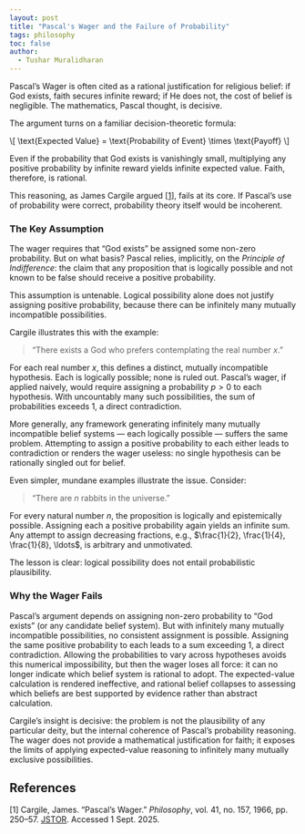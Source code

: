```yaml
---
layout: post
title: "Pascal's Wager and the Failure of Probability"
tags: philosophy
toc: false
author:
  - Tushar Muralidharan
---
```

Pascal’s Wager is often cited as a rational justification for religious belief: if God exists, faith secures infinite reward; if He does not, the cost of belief is negligible. The mathematics, Pascal thought, is decisive.

The argument turns on a familiar decision-theoretic formula:

\\[
\text{Expected Value} = \text{Probability of Event} \times \text{Payoff}
\\]

Even if the probability that God exists is vanishingly small, multiplying any positive probability by infinite reward yields infinite expected value. Faith, therefore, is rational.

This reasoning, as James Cargile argued [[1](#cargile)], fails at its core. If Pascal’s use of probability were correct, probability theory itself would be incoherent.

### **The Key Assumption**

The wager requires that “God exists” be assigned some non-zero probability. But on what basis? Pascal relies, implicitly, on the *Principle of Indifference*: the claim that any proposition that is logically possible and not known to be false should receive a positive probability.

This assumption is untenable. Logical possibility alone does not justify assigning positive probability, because there can be infinitely many mutually incompatible possibilities.

Cargile illustrates this with the example:

> “There exists a God who prefers contemplating the real number $x$.”

For each real number $x$, this defines a distinct, mutually incompatible hypothesis. Each is logically possible; none is ruled out. Pascal’s wager, if applied naively, would require assigning a probability $p > 0$ to each hypothesis. With uncountably many such possibilities, the sum of probabilities exceeds 1, a direct contradiction.

More generally, any framework generating infinitely many mutually incompatible belief systems — each logically possible — suffers the same problem. Attempting to assign a positive probability to each either leads to contradiction or renders the wager useless: no single hypothesis can be rationally singled out for belief.

Even simpler, mundane examples illustrate the issue. Consider:

> “There are $n$ rabbits in the universe.”

For every natural number $n$, the proposition is logically and epistemically possible. Assigning each a positive probability again yields an infinite sum. Any attempt to assign decreasing fractions, e.g., $\frac{1}{2}, \frac{1}{4}, \frac{1}{8}, \ldots$, is arbitrary and unmotivated.

The lesson is clear: logical possibility does not entail probabilistic plausibility.

### **Why the Wager Fails**

Pascal’s argument depends on assigning non-zero probability to “God exists” (or any candidate belief system). But with infinitely many mutually incompatible possibilities, no consistent assignment is possible. Assigning the same positive probability to each leads to a sum exceeding 1, a direct contradiction. Allowing the probabilities to vary across hypotheses avoids this numerical impossibility, but then the wager loses all force: it can no longer indicate which belief system is rational to adopt. The expected-value calculation is rendered ineffective, and rational belief collapses to assessing which beliefs are best supported by evidence rather than abstract calculation.

Cargile’s insight is decisive: the problem is not the plausibility of any particular deity, but the internal coherence of Pascal’s probability reasoning. The wager does not provide a mathematical justification for faith; it exposes the limits of applying expected-value reasoning to infinitely many mutually exclusive possibilities.

## References

[<a name="cargile">1</a>] Cargile, James. “Pascal’s Wager.” *Philosophy*, vol. 41, no. 157, 1966, pp. 250–57. [JSTOR](http://www.jstor.org/stable/3748408). Accessed 1 Sept. 2025.